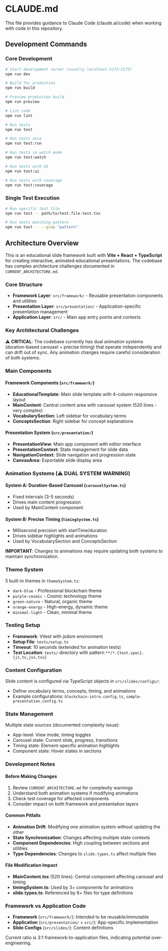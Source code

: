 # CLAUDE.md

This file provides guidance to Claude Code (claude.ai/code) when working with code in this repository.

## Development Commands

### Core Development
```bash
# Start development server (usually localhost:5173-5175)
npm run dev

# Build for production
npm run build

# Preview production build  
npm run preview

# Lint code
npm run lint

# Run tests
npm run test

# Run tests once
npm run test:run

# Run tests in watch mode
npm run test:watch

# Run tests with UI
npm run test:ui

# Run tests with coverage
npm run test:coverage
```

### Single Test Execution
```bash
# Run specific test file
npm run test -- path/to/test.file.test.tsx

# Run tests matching pattern
npm run test -- --grep "pattern"
```

## Architecture Overview

This is an educational slide framework built with **Vite + React + TypeScript** for creating interactive, animated educational presentations. The codebase has complex architecture challenges documented in `CURRENT_ARCHITECTURE.md`.

### Core Structure
- **Framework Layer**: `src/framework/` - Reusable presentation components and utilities
- **Presentation Layer**: `src/presentation/` - Application-specific presentation management  
- **Application Layer**: `src/` - Main app entry points and contexts

### Key Architectural Challenges
⚠️ **CRITICAL**: The codebase currently has dual animation systems (duration-based carousel + precise timing) that operate independently and can drift out of sync. Any animation changes require careful consideration of both systems.

### Main Components

#### Framework Components (`src/framework/`)
- **EducationalTemplate**: Main slide template with 4-column responsive layout
- **MainContent**: Central content area with carousel system (520 lines - very complex)
- **VocabularySection**: Left sidebar for vocabulary terms
- **ConceptsSection**: Right sidebar for concept explanations

#### Presentation System (`src/presentation/`)
- **PresentationView**: Main app component with editor interface
- **PresentationContext**: State management for slide data
- **NavigationContext**: Slide navigation and progression state
- **CanvasArea**: Exportable slide display area

### Animation Systems (⚠️ DUAL SYSTEM WARNING)

#### System A: Duration-Based Carousel (`carouselSystem.ts`)
- Fixed intervals (3-5 seconds)
- Drives main content progression
- Used by MainContent component

#### System B: Precise Timing (`timingSystem.ts`) 
- Millisecond precision with startTime/duration
- Drives sidebar highlights and animations
- Used by VocabularySection and ConceptsSection

**IMPORTANT**: Changes to animations may require updating both systems to maintain synchronization.

### Theme System
5 built-in themes in `themeSystem.ts`:
- `dark-blue` - Professional blockchain theme
- `purple-cosmic` - Cosmic technology theme  
- `green-nature` - Natural, organic theme
- `orange-energy` - High-energy, dynamic theme
- `minimal-light` - Clean, minimal theme

### Testing Setup
- **Framework**: Vitest with jsdom environment
- **Setup File**: `tests/setup.ts`
- **Timeout**: 10 seconds (extended for animation tests)
- **Test Location**: `tests/` directory with pattern `**/*.{test,spec}.{js,ts,jsx,tsx}`

### Content Configuration
Slide content is configured via TypeScript objects in `src/slides/configs/`:
- Define vocabulary terms, concepts, timing, and animations
- Example configurations: `blockchain-intro.config.ts`, `sample-presentation.config.ts`

### State Management
Multiple state sources (documented complexity issue):
- App-level: View mode, timing toggles
- Carousel state: Current slide, progress, transitions  
- Timing state: Element-specific animation highlights
- Component state: Hover states in sections

### Development Notes

#### Before Making Changes
1. Review `CURRENT_ARCHITECTURE.md` for complexity warnings
2. Understand both animation systems if modifying animations
3. Check test coverage for affected components
4. Consider impact on both framework and presentation layers

#### Common Pitfalls
- **Animation Drift**: Modifying one animation system without updating the other
- **State Synchronization**: Changes affecting multiple state contexts
- **Component Dependencies**: High coupling between sections and utilities
- **Type Dependencies**: Changes to `slide.types.ts` affect multiple files

#### File Modification Impact
- **MainContent.tsx** (520 lines): Central component affecting carousel and timing
- **timingSystem.ts**: Used by 3+ components for animations
- **slide.types.ts**: Referenced by 6+ files for type definitions

### Framework vs Application Code
- **Framework** (`src/framework/`): Intended to be reusable/immutable
- **Application** (`src/presentation/` + `src/`): App-specific implementation
- **Slide Configs** (`src/slides/`): Content definitions

Current ratio is 3:1 framework-to-application files, indicating potential over-engineering.